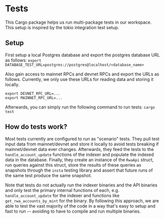 # Tests

This Cargo package helps us run multi-package tests in our workspace. This setup is inspired by the tokio integration test setup.

## Setup

First setup a local Postgres database and export the postgres database URL as follows:
`export DATABASE_TEST_URL=postgres://postgres@localhost/<database_name>`

Also gain access to mainnet RPCs and devnet RPCs and export the URLs as follows. Currently,
we only use these URLs for reading data and storing it locally.

```
export DEVNET_RPC_URL=...
export MAINNET_RPC_URL=...
```

Afterwards, you can simply run the following command to run tests:
`cargo test`

## How do tests work?

Most tests currently are configured to run as "scenario" tests. They pull test input data from mainnet/devnet
and store it locally to avoid tests breaking if mainnet/devnet data ever changes. Afterwards, they feed
the tests to the `handle_account_update` functions of the indexer and populate
the indexed data in the database. Finally, they create an instance of the `RwaApi` struct, run queries against
this struct, store the results of these queries as snapshots through the `insta` testing library and assert that
future runs of the same test produce the same snapshot.

Note that tests do not actually run the indexer binaries and the API binaries and only test the primary internal functions
of each, e.g. `handle_account_update` for the indexer and functions like `get_rwa_accounts_by_mint`
for the binary. By following this approach, we are able to test the vast majority of the code
in a way that's easy to setup and fast to run -- avoiding to have to compile and run multiple binaries.
